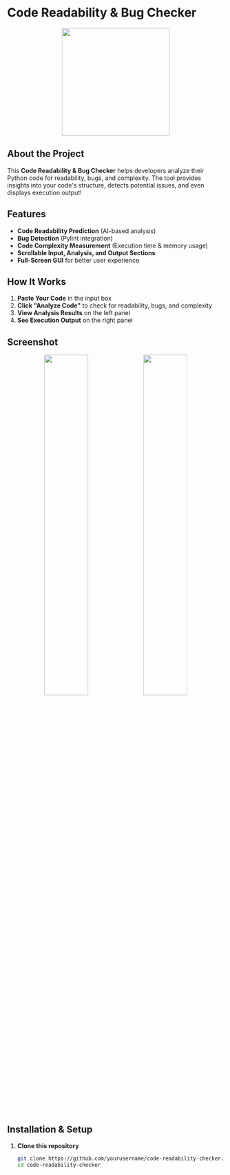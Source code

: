 # Code Readability & Bug Checker

<div align="center">
<img src="https://media0.giphy.com/media/v1.Y2lkPTc5MGI3NjExb3NiZzk3Y2R2Z2R3cmg2bzk3ZGhydTBtaDYybXRyYWk0dXN2d3lxZiZlcD12MV9pbnRlcm5hbF9naWZfYnlfaWQmY3Q9Zw/VbnUQpnihPSIgIXuZv/giphy.gif" width="250px">
</div>

## About the Project
This **Code Readability & Bug Checker** helps developers analyze their Python code for readability, bugs, and complexity. The tool provides insights into your code's structure, detects potential issues, and even displays execution output!

## Features
- **Code Readability Prediction** (AI-based analysis)
- **Bug Detection** (Pylint integration)
- **Code Complexity Measurement** (Execution time & memory usage)
- **Scrollable Input, Analysis, and Output Sections**
- **Full-Screen GUI** for better user experience

## How It Works
1. **Paste Your Code** in the input box
2. **Click \"Analyze Code\"** to check for readability, bugs, and complexity
3. **View Analysis Results** on the left panel
4. **See Execution Output** on the right panel

## Screenshot

<p align="center">
  <img src="https://github.com/user-attachments/assets/cd9dd711-ca33-4158-aae0-b58d5c653baf" width="45%">
  <img src="https://github.com/user-attachments/assets/c3d6edc4-4d93-4226-8945-16d9f71cf02c" width="45%">
</p>

## Installation & Setup
1. **Clone this repository**
   ```bash
   git clone https://github.com/yourusername/code-readability-checker.git
   cd code-readability-checker
